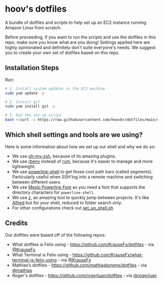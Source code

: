 # hoov's dotfiles

A bundle of dotfiles and scripts to help set up an EC2 instance running Amazon Linux from scratch.

Before proceeding, if you want to run the scripts and use the dotfiles in this repo, make sure you know what are you doing! Settings applied here are highly opinionated and definitely don't suite everyone's needs. We suggest you to create your own set of dotfiles based on this repo.

## Installation Steps

Run:

```sh
# 1. Install system updates in the EC2 machine
sudo yum update -y

# 2. Install git
sudo yum install git -y

# 3. Run the set up script
bash <(curl -s https://raw.githubusercontent.com/hoovbr/dotfiles/main/set_up.sh)
```

## Which shell settings and tools are we using?

Here is some information about how we set up our shell and why we do so:

- We use [oh-my-zsh](https://github.com/ohmyzsh/ohmyzsh), because of its amazing plugins.
- We use [rbenv](https://github.com/rbenv/rbenv) instead of [rvm](https://rvm.io/), because it's easier to manage and more lightweight.
- We use [powerline-shell](https://github.com/milkbikis/powerline-shell) to get those cool path bars (called segments). Particularly useful when SSH'ing into a remote machine and switching between different users.
- We use [Meslo Powerline Font](https://github.com/powerline/fonts/blob/master/Meslo%20Slashed/Meslo%20LG%20M%20Regular%20for%20Powerline.ttf) as you need a font that supports the directory characters for `powerline-shell`.
- We use [z](https://github.com/rupa/z), an amazing tool to quickly jump between projects. It's like [Alfred](https://www.alfredapp.com/) but for your shell, reduced to folder search only.
- For other configurations check out [set_up_shell.sh](/set_up_shell.sh)

## Credits

Our dotfiles were based off of the following repos:

- What dotfiles is Felix using - https://github.com/KrauseFx/dotfiles - via [@KrauseFx](https://twitter.com/krausefx)
- What Terminal is Felix using - https://github.com/KrauseFx/what-terminal-is-felix-using - via [@KrauseFx](https://twitter.com/krausefx)
- Mathias’s dotfiles - https://github.com/mathiasbynens/dotfiles - via [@mathias](https://twitter.com/mathias)
- Roger's dotfiles - https://github.com/rogerluan/dotfiles - via [@rogerluan](https://twitter.com/rogerluan_)
